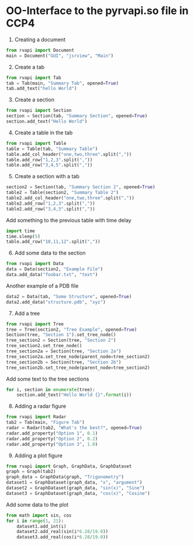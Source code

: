 
# OO-Interface to the pyrvapi.so file in CCP4

1. Creating a document
```python
from rvapi import Document
main = Document("GUI", "jsrview", "Main")
```

2. Create a tab
```python
from rvapi import Tab
tab = Tab(main, "Summary Tab", opened=True) 
tab.add_text("hello World")
```

3. Create a section
```python
from rvapi import Section
section = Section(tab, "Summary Section", opened=True)
section.add_text("Hello World")
```

4. Create a table in the tab
```python
from rvapi import Table
table = Table(tab, "Summary Table")
table.add_col_header("one,two,three".split(","))
table.add_row("1,2,3".split(","))
table.add_row("3,4,5".split(","))
```

5. Create a section with a tab
```python
section2 = Section(tab, "Summary Section 2", opened=True)
table2 = Table(section2, "Summary Table 2")
table2.add_col_header("one,two,three".split(","))
table2.add_row("1,2,3".split(","))
table2.add_row("3,4,5".split(","))
```
Add something to the previous table with time delay
```python
import time
time.sleep(5)
table.add_row("10,11,12".split(","))
```

6. Add some data to the section
```python
from rvapi import Data
data = Data(section2, "Example File")
data.add_data("foobar.txt", "text")
```
Another example of a PDB file
```python
data2 = Data(tab, "Some Structure", opened=True)
data2.add_data("structure.pdb", "xyz")
```

7. Add a tree
```python
from rvapi import Tree
tree = Tree(section2, "Tree Example", opened=True)
Section(tree, "Section 1").set_tree_node()
tree_section2 = Section(tree, "Section 2")
tree_section2.set_tree_node()
tree_section2a = Section(tree, "Section 2a")
tree_section2a.set_tree_node(parent_node=tree_section2)
tree_section2b = Section(tree, "Section 2b")
tree_section2b.set_tree_node(parent_node=tree_section2)
```
Add some text to the tree sections
```python
for i, section in enumerate(tree):
    section.add_text("Hello World {}".format(i))
```

8. Adding a radar figure
```python
from rvapi import Radar
tab2 = Tab(main, "Figure Tab")
radar = Radar(tab2, "What's the best?", opened=True)
radar.add_property("Option 1", 0.1)
radar.add_property("Option 2", 0.2)
radar.add_property("Option 3", 1.0)
```

9. Adding a plot figure
```python
from rvapi import Graph, GraphData, GraphDataset
graph = Graph(tab2)
graph_data = GraphData(graph, "Trigonometry")
dataset1 = GraphDataset(graph_data, "x", "argument")
dataset2 = GraphDataset(graph_data, "sin(x)", "Sine")
dataset3 = GraphDataset(graph_data, "cos(x)", "Cosine")
```
Add some data to the plot
```python
from math import sin, cos
for i in range(1, 21):
    dataset1.add_int(i)
    dataset2.add_real(sin(i*6.28/19.0))
    dataset3.add_real(cos(i*6.28/19.0))

